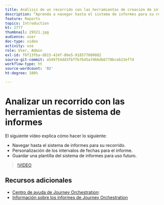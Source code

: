 ```yaml
---
title: Análisis de un recorrido con las herramientas de creación de informes
description: “Aprenda a navegar hasta el sistema de informes para su recorrido, personalizar los intervalos de fechas para el informe y guardar una plantilla del sistema de informes para uso futuro”.
feature: Reports
topics: Introduction
kt: 2777
thumbnail: 29321.jpg
audience: user
doc-type: video
activity: use
role: User, Admin
exl-id: f6f13fba-d815-424f-86e5-918577609882
source-git-commit: a549754dd3fbffb7b45a7d66db6778bceb13ef7d
workflow-type: ht
source-wordcount: '92'
ht-degree: 100%

---
```


# Analizar un recorrido con las herramientas de sistema de informes

El siguiente vídeo explica cómo hacer lo siguiente:

* Navegar hasta el sistema de informes para su recorrido.
* Personalización de los intervalos de fechas para el informe.
* Guardar una plantilla del sistema de informes para uso futuro.

>[!VIDEO](https://video.tv.adobe.com/v/29321?quality=12)

## Recursos adicionales

* [Centro de ayuda de Journey Orchestration](https://experienceleague.adobe.com/docs/journeys/using/journey-orchestration-home.html?lang=es):
* [Información sobre los informes de Journey Orchestration](https://experienceleague.adobe.com/docs/journeys/using/journey-reports/about-journey-reports.html?lang=es)
